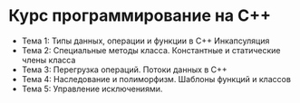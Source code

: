 # Курс программирование на С++
- Тема 1: Типы данных, операции и функции в С++ Инкапсуляция
- Тема 2: Специальные методы класса. Константные и статические члены класса
- Тема 3: Перегрузка операций. Потоки данных в С++
- Тема 4: Наследование и полиморфизм. Шаблоны функций и классов
- Тема 5: Управление исключениями.
